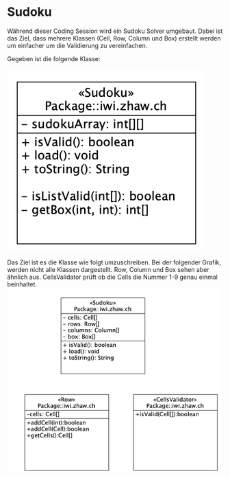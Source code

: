 # Sudoku

Während dieser Coding Session wird ein Sudoku Solver umgebaut. Dabei ist das Ziel, dass mehrere Klassen (Cell, Row, Column und Box) erstellt werden um einfacher um die Validierung zu vereinfachen.

Gegeben ist die folgende Klasse:


![UML von der Klasse Sudoku](https://github.com/bkuehnis/sudoku/blob/master/data/uml1.png)

Das Ziel ist es die Klasse wie folgt umzuschreiben. Bei der folgender Grafik, werden nicht alle Klassen dargestellt. Row, Column und Box sehen aber ähnlich aus. CellsValidator prüft ob die Cells die Nummer 1-9 genau einmal beinhaltet.
![Ziel nach dem Umbau](https://github.com/bkuehnis/sudoku/blob/master/data/uml2.png)